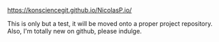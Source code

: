 https://konsciencegit.github.io/NicolasP.io/

This is only but a test, it will be moved onto a proper project repository.
Also, I'm totally new on github, please indulge.
